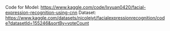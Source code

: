 Code for Model: https://www.kaggle.com/code/lxyuan0420/facial-expression-recognition-using-cnn
Dataset: https://www.kaggle.com/datasets/nicolejyt/facialexpressionrecognition/code?datasetId=155246&sortBy=voteCount
